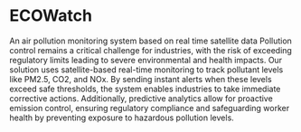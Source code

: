 # ECOWatch
An air pollution monitoring system based on real time satellite data
Pollution control remains a critical challenge for
industries, with the risk of exceeding regulatory limits
leading to severe environmental and health impacts.
Our solution uses satellite-based real-time monitoring
to track pollutant levels like PM2.5, CO2, and NOx. By
sending instant alerts when these levels exceed safe
thresholds, the system enables industries to take
immediate corrective actions. Additionally, predictive
analytics allow for proactive emission control,
ensuring regulatory compliance and safeguarding
worker health by preventing exposure to hazardous
pollution levels.
